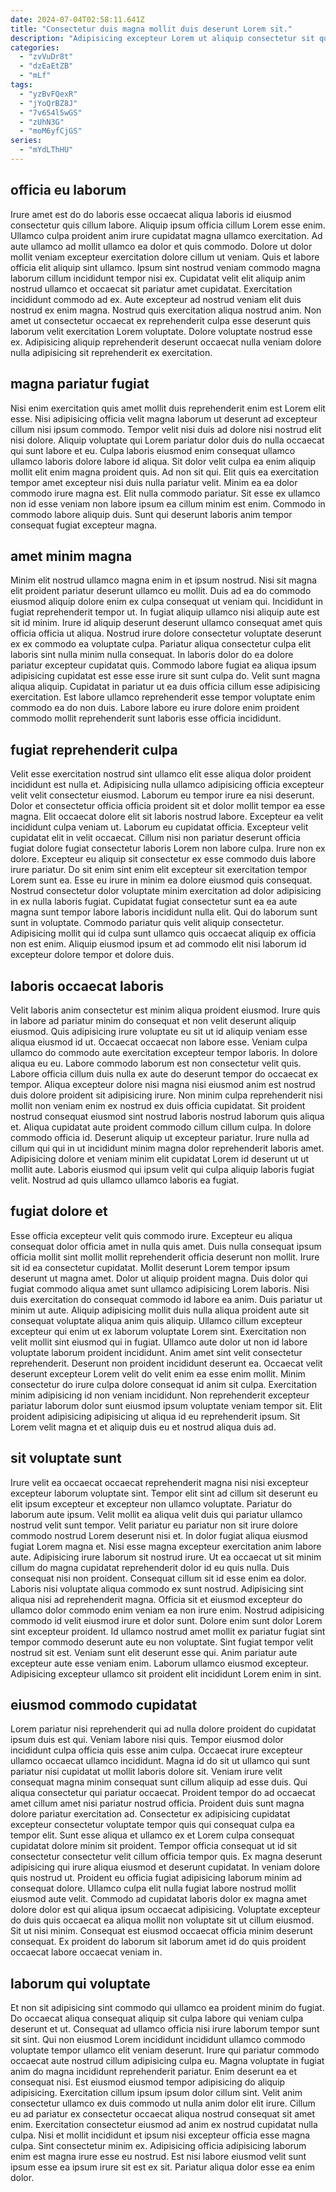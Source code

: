 ```yaml
---
date: 2024-07-04T02:58:11.641Z
title: "Consectetur duis magna mollit duis deserunt Lorem sit."
description: "Adipisicing excepteur Lorem ut aliquip consectetur sit qui id veniam anim Lorem laborum. Consequat consectetur nostrud laborum ut."
categories:
  - "zvVuDr8t"
  - "dzEaEtZB"
  - "mLf"
tags:
  - "yzBvFQexR"
  - "jYoQrBZ8J"
  - "7v654l5wGS"
  - "zUhN3G"
  - "moM6yfCjGS"
series:
  - "mYdLThHU"
---
```



## officia eu laborum

Irure amet est do do laboris esse occaecat aliqua laboris id eiusmod consectetur quis cillum labore. Aliquip ipsum officia cillum Lorem esse enim. Ullamco culpa proident anim irure cupidatat magna ullamco exercitation. Ad aute ullamco ad mollit ullamco ea dolor et quis commodo. Dolore ut dolor mollit veniam excepteur exercitation dolore cillum ut veniam.
Quis et labore officia elit aliquip sint ullamco. Ipsum sint nostrud veniam commodo magna laborum cillum incididunt tempor nisi ex. Cupidatat velit elit aliquip anim nostrud ullamco et occaecat sit pariatur amet cupidatat. Exercitation incididunt commodo ad ex. Aute excepteur ad nostrud veniam elit duis nostrud ex enim magna.
Nostrud quis exercitation aliqua nostrud anim. Non amet ut consectetur occaecat ex reprehenderit culpa esse deserunt quis laborum velit exercitation Lorem voluptate. Dolore voluptate nostrud esse ex. Adipisicing aliquip reprehenderit deserunt occaecat nulla veniam dolore nulla adipisicing sit reprehenderit ex exercitation.

## magna pariatur fugiat

Nisi enim exercitation quis amet mollit duis reprehenderit enim est Lorem elit esse. Nisi adipisicing officia velit magna laborum ut deserunt ad excepteur cillum nisi ipsum commodo. Tempor velit nisi duis ad dolore nisi nostrud elit nisi dolore. Aliquip voluptate qui Lorem pariatur dolor duis do nulla occaecat qui sunt labore et eu. Culpa laboris eiusmod enim consequat ullamco ullamco laboris dolore labore id aliqua.
Sit dolor velit culpa ea enim aliquip mollit elit enim magna proident quis. Ad non sit qui. Elit quis ea exercitation tempor amet excepteur nisi duis nulla pariatur velit. Minim ea ea dolor commodo irure magna est.
Elit nulla commodo pariatur. Sit esse ex ullamco non id esse veniam non labore ipsum ea cillum minim est enim. Commodo in commodo labore aliquip duis. Sunt qui deserunt laboris anim tempor consequat fugiat excepteur magna.

## amet minim magna

Minim elit nostrud ullamco magna enim in et ipsum nostrud. Nisi sit magna elit proident pariatur deserunt ullamco eu mollit. Duis ad ea do commodo eiusmod aliquip dolore enim ex culpa consequat ut veniam qui. Incididunt in fugiat reprehenderit tempor ut. In fugiat aliquip ullamco nisi aliquip aute est sit id minim. Irure id aliquip deserunt deserunt ullamco consequat amet quis officia officia ut aliqua.
Nostrud irure dolore consectetur voluptate deserunt ex ex commodo ea voluptate culpa. Pariatur aliqua consectetur culpa elit laboris sint nulla minim nulla consequat. In laboris dolor do ea dolore pariatur excepteur cupidatat quis. Commodo labore fugiat ea aliqua ipsum adipisicing cupidatat est esse esse irure sit sunt culpa do.
Velit sunt magna aliqua aliquip. Cupidatat in pariatur ut ea duis officia cillum esse adipisicing exercitation. Est labore ullamco reprehenderit esse tempor voluptate enim commodo ea do non duis. Labore labore eu irure dolore enim proident commodo mollit reprehenderit sunt laboris esse officia incididunt.

## fugiat reprehenderit culpa

Velit esse exercitation nostrud sint ullamco elit esse aliqua dolor proident incididunt est nulla et. Adipisicing nulla ullamco adipisicing officia excepteur velit velit consectetur eiusmod. Laborum eu tempor irure ea nisi deserunt. Dolor et consectetur officia officia proident sit et dolor mollit tempor ea esse magna. Elit occaecat dolore elit sit laboris nostrud labore.
Excepteur ea velit incididunt culpa veniam ut. Laborum eu cupidatat officia. Excepteur velit cupidatat elit in velit occaecat. Cillum nisi non pariatur deserunt officia fugiat dolore fugiat consectetur laboris Lorem non labore culpa. Irure non ex dolore. Excepteur eu aliquip sit consectetur ex esse commodo duis labore irure pariatur. Do sit enim sint enim elit excepteur sit exercitation tempor Lorem sunt ea.
Esse eu irure in minim ea dolore eiusmod quis consequat. Nostrud consectetur dolor voluptate minim exercitation ad dolor adipisicing in ex nulla laboris fugiat. Cupidatat fugiat consectetur sunt ea ea aute magna sunt tempor labore laboris incididunt nulla elit. Qui do laborum sunt sunt in voluptate. Commodo pariatur quis velit aliquip consectetur. Adipisicing mollit qui id culpa sunt ullamco quis occaecat aliquip ex officia non est enim. Aliquip eiusmod ipsum et ad commodo elit nisi laborum id excepteur dolore tempor et dolore duis.

## laboris occaecat laboris

Velit laboris anim consectetur est minim aliqua proident eiusmod. Irure quis in labore ad pariatur minim do consequat et non velit deserunt aliquip eiusmod. Quis adipisicing irure voluptate eu sit ut id aliquip veniam esse aliqua eiusmod id ut. Occaecat occaecat non labore esse. Veniam culpa ullamco do commodo aute exercitation excepteur tempor laboris. In dolore aliqua eu eu. Labore commodo laborum est non consectetur velit quis. Labore officia cillum duis nulla ex aute do deserunt tempor do occaecat ex tempor.
Aliqua excepteur dolore nisi magna nisi eiusmod anim est nostrud duis dolore proident sit adipisicing irure. Non minim culpa reprehenderit nisi mollit non veniam enim ex nostrud ex duis officia cupidatat. Sit proident nostrud consequat eiusmod sint nostrud laboris nostrud laborum quis aliqua et. Aliqua cupidatat aute proident commodo cillum cillum culpa. In dolore commodo officia id. Deserunt aliquip ut excepteur pariatur.
Irure nulla ad cillum qui qui in ut incididunt minim magna dolor reprehenderit laboris amet. Adipisicing dolore et veniam minim elit cupidatat Lorem id deserunt ut ut mollit aute. Laboris eiusmod qui ipsum velit qui culpa aliquip laboris fugiat velit. Nostrud ad quis ullamco ullamco laboris ea fugiat.

## fugiat dolore et

Esse officia excepteur velit quis commodo irure. Excepteur eu aliqua consequat dolor officia amet in nulla quis amet. Duis nulla consequat ipsum officia mollit sint mollit mollit reprehenderit officia deserunt non mollit. Irure sit id ea consectetur cupidatat. Mollit deserunt Lorem tempor ipsum deserunt ut magna amet. Dolor ut aliquip proident magna. Duis dolor qui fugiat commodo aliqua amet sunt ullamco adipisicing Lorem laboris. Nisi duis exercitation do consequat commodo id labore ea anim.
Duis pariatur ut minim ut aute. Aliquip adipisicing mollit duis nulla aliqua proident aute sit consequat voluptate aliqua anim quis aliquip. Ullamco cillum excepteur excepteur qui enim ut ex laborum voluptate Lorem sint. Exercitation non velit mollit sint eiusmod qui in fugiat. Ullamco aute dolor ut non id labore voluptate laborum proident incididunt.
Anim amet sint velit consectetur reprehenderit. Deserunt non proident incididunt deserunt ea. Occaecat velit deserunt excepteur Lorem velit do velit enim ea esse enim mollit. Minim consectetur do irure culpa dolore consequat id anim sit culpa. Exercitation minim adipisicing id non veniam incididunt. Non reprehenderit excepteur pariatur laborum dolor sunt eiusmod ipsum voluptate veniam tempor sit. Elit proident adipisicing adipisicing ut aliqua id eu reprehenderit ipsum. Sit Lorem velit magna et et aliquip duis eu et nostrud aliqua duis ad.

## sit voluptate sunt

Irure velit ea occaecat occaecat reprehenderit magna nisi nisi excepteur excepteur laborum voluptate sint. Tempor elit sint ad cillum sit deserunt eu elit ipsum excepteur et excepteur non ullamco voluptate. Pariatur do laborum aute ipsum. Velit mollit ea aliqua velit duis qui pariatur ullamco nostrud velit sunt tempor. Velit pariatur eu pariatur non sit irure dolore commodo nostrud Lorem deserunt nisi et. In dolor fugiat aliqua eiusmod fugiat Lorem magna et.
Nisi esse magna excepteur exercitation anim labore aute. Adipisicing irure laborum sit nostrud irure. Ut ea occaecat ut sit minim cillum do magna cupidatat reprehenderit dolor id eu quis nulla. Duis consequat nisi non proident. Consequat cillum sit id esse enim ea dolor. Laboris nisi voluptate aliqua commodo ex sunt nostrud. Adipisicing sint aliqua nisi ad reprehenderit magna. Officia sit et eiusmod excepteur do ullamco dolor commodo enim veniam ea non irure enim.
Nostrud adipisicing commodo id velit eiusmod irure et dolor sunt. Dolore enim sunt dolor Lorem sint excepteur proident. Id ullamco nostrud amet mollit ex pariatur fugiat sint tempor commodo deserunt aute eu non voluptate. Sint fugiat tempor velit nostrud sit est. Veniam sunt elit deserunt esse qui. Anim pariatur aute excepteur aute esse veniam enim. Laborum ullamco eiusmod excepteur. Adipisicing excepteur ullamco sit proident elit incididunt Lorem enim in sint.

## eiusmod commodo cupidatat

Lorem pariatur nisi reprehenderit qui ad nulla dolore proident do cupidatat ipsum duis est qui. Veniam labore nisi quis. Tempor eiusmod dolor incididunt culpa officia quis esse anim culpa. Occaecat irure excepteur ullamco occaecat ullamco incididunt. Magna id do sit ut ullamco qui sunt pariatur nisi cupidatat ut mollit laboris dolore sit. Veniam irure velit consequat magna minim consequat sunt cillum aliquip ad esse duis. Qui aliqua consectetur qui pariatur occaecat.
Proident tempor do ad occaecat amet cillum amet nisi pariatur nostrud officia. Proident duis sunt magna dolore pariatur exercitation ad. Consectetur ex adipisicing cupidatat excepteur consectetur voluptate tempor quis qui consequat culpa ea tempor elit. Sunt esse aliqua et ullamco ex et Lorem culpa consequat cupidatat dolore minim sit proident. Tempor officia consequat ut id sit consectetur consectetur velit cillum officia tempor quis. Ex magna deserunt adipisicing qui irure aliqua eiusmod et deserunt cupidatat.
In veniam dolore quis nostrud ut. Proident eu officia fugiat adipisicing laborum minim ad consequat dolore. Ullamco culpa elit nulla fugiat labore nostrud mollit eiusmod aute velit. Commodo ad cupidatat laboris dolor ex magna amet dolore dolor est qui aliqua ipsum occaecat adipisicing. Voluptate excepteur do duis quis occaecat ea aliqua mollit non voluptate sit ut cillum eiusmod. Sit ut nisi minim. Consequat est eiusmod occaecat officia minim deserunt consequat. Ex proident do laborum sit laborum amet id do quis proident occaecat labore occaecat veniam in.

## laborum qui voluptate

Et non sit adipisicing sint commodo qui ullamco ea proident minim do fugiat. Do occaecat aliqua consequat aliquip sit culpa labore qui veniam culpa deserunt et ut. Consequat ad ullamco officia nisi irure laborum tempor sunt sit sint. Qui non eiusmod Lorem incididunt incididunt ullamco commodo voluptate tempor ullamco elit veniam deserunt. Irure qui pariatur commodo occaecat aute nostrud cillum adipisicing culpa eu.
Magna voluptate in fugiat anim do magna incididunt reprehenderit pariatur. Enim deserunt ea et consequat nisi. Est eiusmod eiusmod tempor adipisicing do aliquip adipisicing. Exercitation cillum ipsum ipsum dolor cillum sint. Velit anim consectetur ullamco ex duis commodo ut nulla anim dolor elit irure. Cillum eu ad pariatur ex consectetur occaecat aliqua nostrud consequat sit amet enim. Exercitation consectetur eiusmod ad anim ex nostrud cupidatat nulla culpa.
Nisi et mollit incididunt et ipsum nisi excepteur officia esse magna culpa. Sint consectetur minim ex. Adipisicing officia adipisicing laborum enim est magna irure esse eu nostrud. Est nisi labore eiusmod velit sunt ipsum esse ea ipsum irure sit est ex sit. Pariatur aliqua dolor esse ea enim dolor.

